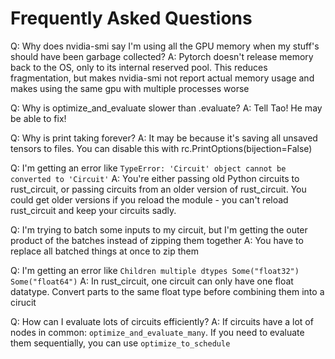# Frequently Asked Questions

Q: Why does nvidia-smi say I'm using all the GPU memory when my stuff's should have been garbage collected?
A: Pytorch doesn't release memory back to the OS, only to its internal reserved pool. This reduces fragmentation, but makes nvidia-smi not report actual memory usage and makes using the same gpu with multiple processes worse

Q: Why is optimize_and_evaluate slower than .evaluate?
A: Tell Tao! He may be able to fix!

Q: Why is print taking forever?
A: It may be because it's saving all unsaved tensors to files. You can disable this with rc.PrintOptions(bijection=False)

Q: I'm getting an error like `TypeError: 'Circuit' object cannot be converted to 'Circuit'`
A: You're either passing old Python circuits to rust_circuit, or passing circuits from an older version of rust_circuit. You could get older versions if you reload the module - you can't reload rust_circuit and keep your circuits sadly.

Q: I'm trying to batch some inputs to my circuit, but I'm getting the outer product of the batches instead of zipping them together
A: You have to replace all batched things at once to zip them

Q: I'm getting an error like `Children multiple dtypes Some("float32") Some("float64")`
A: In rust_circuit, one circuit can only have one float datatype. Convert parts to the same float type before combining them into a cirucit

Q: How can I evaluate lots of circuits efficiently?
A: If circuits have a lot of nodes in common: `optimize_and_evaluate_many`. If you need to evaluate them sequentially, you can use `optimize_to_schedule`